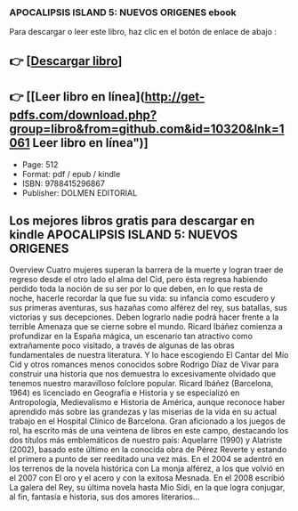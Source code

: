 ### APOCALIPSIS ISLAND 5: NUEVOS ORIGENES  ebook

Para descargar o leer este libro, haz clic en el botón de enlace de abajo :

## 👉  [**[Descargar libro](http://get-pdfs.com/download.php?group=libro&from=github.com&id=10320&lnk=1061 "Descargar libro")**]

## 👉  [**[Leer libro en línea](http://get-pdfs.com/download.php?group=libro&from=github.com&id=10320&lnk=1061 Leer libro en línea")**]




* Page: 512
* Format: pdf / epub / kindle
* ISBN: 9788415296867
* Publisher:  DOLMEN EDITORIAL 

## Los mejores libros gratis para descargar en kindle APOCALIPSIS ISLAND 5: NUEVOS ORIGENES

Overview
Cuatro mujeres superan la barrera de la muerte y logran traer de regreso desde el otro lado el alma del Cid, pero ésta regresa habiendo perdido toda la noción de su ser por lo que deben, en lo que resta de noche, hacerle recordar la que fue su vida: su infancia como escudero y sus primeras aventuras, sus hazañas como alférez del rey, sus batallas, sus victorias y sus decepciones. Deben lograrlo nadie podrá hacer frente a la terrible Amenaza que se cierne sobre el mundo. 
Ricard Ibáñez comienza a profundizar en la España mágica, un escenario tan atractivo como extrañamente poco visitado, a través de algunas de las obras fundamentales de nuestra literatura. Y lo hace escogiendo El Cantar del Mío Cid y otros romances menos conocidos sobre Rodrigo Díaz de Vivar para construir una historia que nos demuestra lo excesivamente olvidado que tenemos nuestro maravilloso folclore popular. 
Ricard Ibáñez (Barcelona, 1964) es licenciado en Geografía e Historia y se especializó en Antropología, Medievalismo e Historia de América, aunque reconoce haber aprendido más sobre las grandezas y las miserias de la vida en su actual trabajo en el Hospital Clínico de Barcelona. Gran aficionado a los juegos de rol, ha escrito más de una veintena de libros en este campo, destacando los dos títulos más emblemáticos de nuestro país: Aquelarre (1990) y Alatriste (2002), basado este último en la conocida obra de Pérez Reverte y estando el primero a punto de ser reeditado una vez más. 
En el 2004 se adentró en los terrenos de la novela histórica con La monja alférez, a los que volvió en el 2007 con El oro y el acero y con la exitosa Mesnada. En el 2008 escribió La galera del Rey, su última novela hasta Mio Sidi, en la que logra conjugar, al fin, fantasía e historia, sus dos amores literarios…



